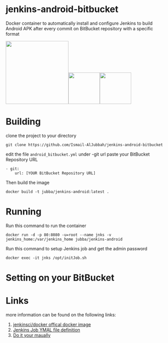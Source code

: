 # jenkins-android-bitbucket
Docker container to automatically install and configure Jenkins to build Android APK after every commit on BitBucket repository with a specific format

<img width="200" src="http://jenkins-ci.org/sites/default/files/jenkins_logo.png"/><img width="100" src="https://mir-s3-cdn-cf.behance.net/project_modules/disp/cc14679984981.560dd8d3aa5e4.png"/><img width="100" src="http://sdtimes.com/wp-content/uploads/2016/07/0722.sdt-atlassian.png"/>

# Building
clone the project to your directory

    git clone https://github.com/Ismail-AlJubbah/jenkins-android-bitbucket
edit the file `android_bitbucket.yml` under -git url paste your BitBucket Repository URL

    - git:
        url: [YOUR BitBucket Repository URL]
Then build the image

    docker build -t jubba/jenkins-android:latest .
# Running
Run this command to run the container 

    docker run -d -p 80:8080 -u=root --name jnks -v jenkins_home:/var/jenkins_home jubba/jenkins-android

Run this command to setup Jenkins job and get the admin password

    docker exec -it jnks /opt/initJob.sh
# Setting on your BitBucket


# Links
more information can be found on the following links:

1. [jenkinsci/docker offical docker image](https://github.com/jenkinsci/docker)
2. [Jenkins Job YMAL file definition](https://docs.openstack.org/infra/jenkins-job-builder/definition.html#modules)
3. [Do it your maually](https://www.digitalocean.com/community/tutorials/how-to-build-android-apps-with-jenkins)
   
